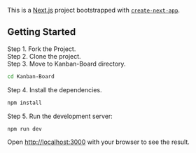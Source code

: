 This is a [Next.js](https://nextjs.org/) project bootstrapped with [`create-next-app`](https://github.com/vercel/next.js/tree/canary/packages/create-next-app).
<br/>

## Getting Started

Step 1. Fork the Project. <br/>
Step 2. Clone the project. <br/>
Step 3. Move to Kanban-Board directory. <br/>

```bash
cd Kanban-Board
```

Step 4. Install the dependencies. <br/>

```bash
npm install
```

Step 5. Run the development server:

```bash
npm run dev
```

Open [http://localhost:3000](http://localhost:3000) with your browser to see the result.

